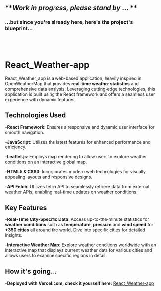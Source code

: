 ## **_Work in progress, please stand by_ ... **

### ...but since you're already here, here's the project's blueprint...

<br>
<br>

# React_Weather-app

React_Weather_app is a web-based application, heavily inspired in OpenWeatherMap that provides **real-time weather statistics** and comprehensive data analysis. Leveraging cutting-edge technologies, this application is built using the React framework and offers a seamless user experience with dynamic features.

## Technologies Used
-**React Framework**: Ensures a responsive and dynamic user interface for smooth navigation.

-**JavaScript**: Utilizes the latest features for enhanced performance and efficiency.

-**Leaflet.js**: Employs map rendering to allow users to explore weather conditions on an interactive global map.

-**HTML5 & CSS3**: Incorporates modern web technologies for visually appealing layouts and responsive designs.

-**API Fetch**: Utilizes fetch API to seamlessly retrieve data from external weather APIs, enabling real-time updates on weather conditions.
<br>

## Key Features
-**Real-Time City-Specific Data**: Access up-to-the-minute statistics for **weather conditions** such as **temperature**, **pressure** and **wind speed** for **+350 cities** all around the world. Dive into specific cities for detailed insights.

-**Interactive Weather Map**: Explore weather conditions worldwide with an interactive map that displays current weather data for various cities and allows users to examine specific regions in detail.

## How it's going... 

-**Deployed with Vercel.com, check it yourself here:** [React_Weather-app](https://react-weather-app-eight-pied.vercel.app/)
